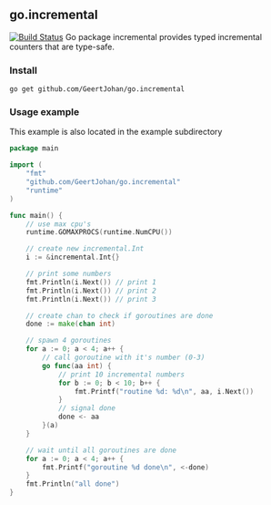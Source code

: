 ## go.incremental
[![Build Status](https://drone.io/github.com/GeertJohan/go.incremental/status.png)](https://drone.io/github.com/GeertJohan/go.incremental/latest)
Go package incremental provides typed incremental counters that are type-safe.

### Install
`go get github.com/GeertJohan/go.incremental`

### Usage example
This example is also located in the example subdirectory
```go
package main

import (
	"fmt"
	"github.com/GeertJohan/go.incremental"
	"runtime"
)

func main() {
	// use max cpu's
	runtime.GOMAXPROCS(runtime.NumCPU())

	// create new incremental.Int
	i := &incremental.Int{}

	// print some numbers
	fmt.Println(i.Next()) // print 1
	fmt.Println(i.Next()) // print 2
	fmt.Println(i.Next()) // print 3

	// create chan to check if goroutines are done
	done := make(chan int)

	// spawn 4 goroutines
	for a := 0; a < 4; a++ {
		// call goroutine with it's number (0-3)
		go func(aa int) {
			// print 10 incremental numbers
			for b := 0; b < 10; b++ {
				fmt.Printf("routine %d: %d\n", aa, i.Next())
			}
			// signal done
			done <- aa
		}(a)
	}

	// wait until all goroutines are done
	for a := 0; a < 4; a++ {
		fmt.Printf("goroutine %d done\n", <-done)
	}
	fmt.Println("all done")
}
```